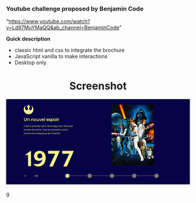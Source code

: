 ### Youtube challenge proposed by Benjamin Code
"https://www.youtube.com/watch?v=Ld97MuYMaQQ&ab_channel=BenjaminCode"

**Quick description**
- classic html and css to integrate the brochure
- JavaScript vanilla to make interactions
- Desktop only

<h1 align="center">Screenshot</h1>
<p align="center"> 
    <img src="Star-Wars-img/screenshot/screenshot.png" />
</p>g